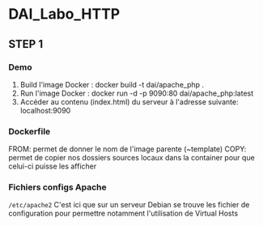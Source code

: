 # DAI_Labo_HTTP
## STEP 1
### Demo
1. Build l'image Docker : docker build -t dai/apache_php . 
2. Run l'image Docker : docker run -d -p 9090:80 dai/apache_php:latest
3. Accéder au contenu (index.html) du serveur à l'adresse suivante: localhost:9090
### Dockerfile
FROM: permet de donner le nom de l'image parente (~template)
COPY: permet de copier nos dossiers sources locaux dans la container pour que celui-ci puisse les afficher
### Fichiers configs Apache
`/etc/apache2`
C'est ici que sur un serveur Debian se trouve les fichier de configuration pour permettre notamment l'utilisation de Virtual Hosts
